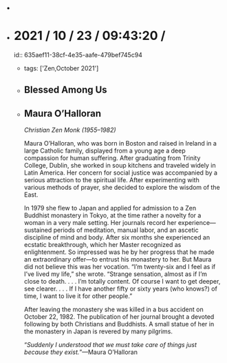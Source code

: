 -
- # 2021 / 10 / 23 / 09:43:20 /
  id:: 635aef11-38cf-4e35-aafe-479bef745c94
	- tags: ['Zen,October 2021']
	- ## Blessed Among Us
	- ## Maura O’Halloran
	  
	  *Christian Zen Monk (1955–1982)*
	  
	  Maura O’Halloran, who was born in Boston and raised in Ireland in a large Catholic family, displayed from a young age a deep compassion for human suffering. After graduating from Trinity College, Dublin, she worked in soup kitchens and traveled widely in Latin America. Her concern for social justice was accompanied by a serious attraction to the spiritual life. After experimenting with various methods of prayer, she decided to explore the wisdom of the East.
	  
	  In 1979 she flew to Japan and applied for admission to a Zen Buddhist monastery in Tokyo, at the time rather a novelty for a woman in a very male setting. Her journals record her experience—sustained periods of meditation, manual labor, and an ascetic discipline of mind and body. After six months she experienced an ecstatic breakthrough, which her Master recognized as enlightenment. So impressed was he by her progress that he made an extraordinary offer—to entrust his monastery to her. But Maura did not believe this was her vocation. “I’m twenty-six and I feel as if I’ve lived my life,” she wrote. “Strange sensation, almost as if I’m close to death. . . . I’m totally content. Of course I want to get deeper, see clearer. . . . If I have another fifty or sixty years (who knows?) of time, I want to live it for other people.”
	  
	  After leaving the monastery she was killed in a bus accident on October 22, 1982. The publication of her journal brought a devoted following by both Christians and Buddhists. A small statue of her in the monastery in Japan is revered by many pilgrims.
	  
	  “*Suddenly I understood that we must take care of things just because they exist.*”—Maura O’Halloran
	  
	  <!-- Exported from TiddlyWiki at 19:18, 22nd October 2022 -->